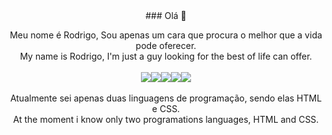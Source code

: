 <center>### Olá 👋

Meu nome é Rodrigo, Sou apenas um cara que procura o melhor que a vida pode oferecer.<br>My name is Rodrigo, I'm just a guy looking for the best of life can offer.<br><br>
![](https://kromercoin.netlify.app/ad6.gif)![](https://kromercoin.netlify.app/ad5.gif)![](https://kromercoin.netlify.app/ad3.gif)![](https://kromercoin.netlify.app/ad2.gif)![](https://kromercoin.netlify.app/ad1.gif)<br><br>
Atualmente sei apenas duas linguagens de programação, sendo elas HTML e CSS.<br>
At the moment i know only two programations languages, HTML and CSS.




</center>

